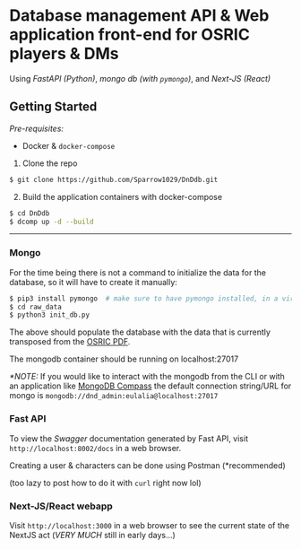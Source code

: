 # Database management API & Web application front-end for OSRIC players & DMs
Using _FastAPI (Python)_, _mongo db (with `pymongo`)_, and _Next-JS (React)_

## Getting Started

*Pre-requisites:*
- Docker & `docker-compose`

1. Clone the repo
```bash
$ git clone https://github.com/Sparrow1029/DnDdb.git
```
2. Build the application containers with docker-compose
```bash
$ cd DnDdb
$ dcomp up -d --build
```

---

### Mongo
For the time being there is not a command to initialize the data for the database, so it will have to create it manually:
```bash
$ pip3 install pymongo  # make sure to have pymongo installed, in a virtualenv or otherwise
$ cd raw_data
$ python3 init_db.py
```

The above should populate the database with the data that is currently transposed from the [OSRIC PDF](https://www.osricrpg.com/files/OSRIC.pdf).

The mongodb container should be running on localhost:27017

*\*NOTE:* If you would like to interact with the mongodb from the CLI or with an application like [MongoDB Compass](https://www.mongodb.com/try/download/compass) the default connection string/URL for mongo is `mongodb://dnd_admin:eulalia@localhost:27017`


### Fast API
To view the *Swagger* documentation generated by Fast API, visit `http://localhost:8002/docs` in a web browser.

Creating a user & characters can be done using Postman (\*recommended)

(too lazy to post how to do it with `curl` right now lol)

### Next-JS/React webapp
Visit `http://localhost:3000` in a web browser to see the current state of the NextJS act (_VERY MUCH_ still in early days...)
